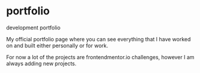 # portfolio
development portfolio

My official portfolio page where you can see everything that I have worked on and built either personally or for work.

For now a lot of the projects are frontendmentor.io challenges, however I am always adding new projects.
